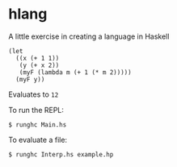 # hlang

A little exercise in creating a language in Haskell

```
(let
  ((x (+ 1 1))
   (y (+ x 2))
   (myF (lambda m (+ 1 (* m 2)))))
  (myF y))
```

Evaluates to `12`

To run the REPL:

```
$ runghc Main.hs
```

To evaluate a file:

```
$ runghc Interp.hs example.hp
```